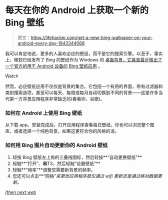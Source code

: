 # 每天在你的 Android 上获取一个新的 Bing 壁纸

> 原文：<https://lifehacker.com/get-a-new-bing-wallpaper-on-your-android-every-day-1843344068>

我可以肯定地说，更多的人喜欢必应的壁纸，而不是它的搜索引擎。以至于，事实上，微软已经发布了 Bing 的壁纸作为 Windows 的 [桌面背景，它甚至最近推出了一个官方的用于 Android 设备的](https://lifehacker.com/get-bing-wallpapers-for-your-windows-desktop-with-these-1842963251) [Bing 壁纸应用](https://play.google.com/store/apps/details?id=com.microsoft.bing.wallpapers) 。

Watch

然而，必应壁纸应用不仅仅是背景的集合。它包括一个有用的界面，带有过滤器和类别搜索选项，甚至可以每天、每周或每月自动切换到不同的背景——这是许多当代第一方背景应用程序非常缺乏的(看看你，谷歌)。

### 如何在 Android 上使用 Bing 壁纸

从下载 app。安装完成后，打开应用程序查看每日壁纸。你也可以浏览整个图库，或者选择一个纯色背景，如果这更符合你的风格的话。

### 如何用 Bing 图片自动更新你的 Android 壁纸

1.  轻按 Bing 壁纸左上角的三叠线图标，然后轻按**“自动更换壁纸”**
2.  轻触**“打开”、**和**T3，然后轻触“设置壁纸”**
3.  轻触**“频率”**调整您需要新背景的频率。
4.  您还可以点击**“网络”**来更改应用程序是仅通过 wifi 更新还是通过移动数据更新*。*

*[[then next web](https://thenextweb.com/microsoft/2020/05/08/microsoft-bundled-its-beautiful-bing-wallpapers-into-a-free-android-app/)*